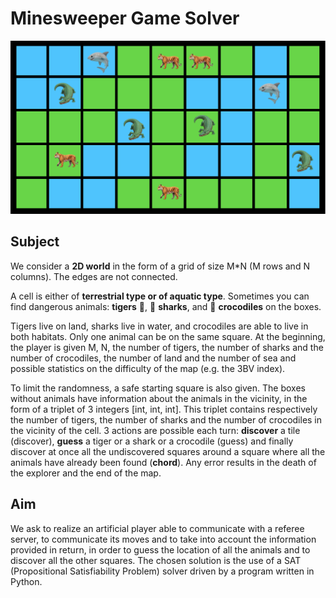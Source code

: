 # Minesweeper Game Solver

![image](minesweeper.jpg)

## Subject

We consider a **2D world** in the form of a grid of size M*N (M rows and N columns). The edges are not connected.

A cell is either of **terrestrial type or of aquatic type**.
Sometimes you can find dangerous animals: **tigers** 🐯, 🦈 **sharks**, and 🐊 **crocodiles** on the boxes.

Tigers live on land, sharks live in water, and crocodiles are able to live in both habitats. Only one animal can be on the same square.
At the beginning, the player is given M, N, the number of tigers, the number of sharks and the number of crocodiles, the number of land and the number of sea and possible statistics on the difficulty of the map (e.g. the 3BV index).

To limit the randomness, a safe starting square is also given.
The boxes without animals have information about the animals in the vicinity, in the form of a triplet of 3 integers [int, int, int]. This triplet contains respectively the number of tigers, the number of sharks and the number of crocodiles in the vicinity of the cell.
3 actions are possible each turn: **discover** a tile (discover), **guess** a tiger or a shark or a crocodile (guess) and finally discover at once all the undiscovered squares around a square where all the animals have already been found (**chord**).
Any error results in the death of the explorer and the end of the map.

## Aim

We ask to realize an artificial player able to communicate with a referee server, to communicate its moves and to take into account the information provided in return, in order to guess the location of all the animals and to discover all the other squares.
The chosen solution is the use of a SAT (Propositional Satisfiability Problem) solver driven by a program written in Python.

